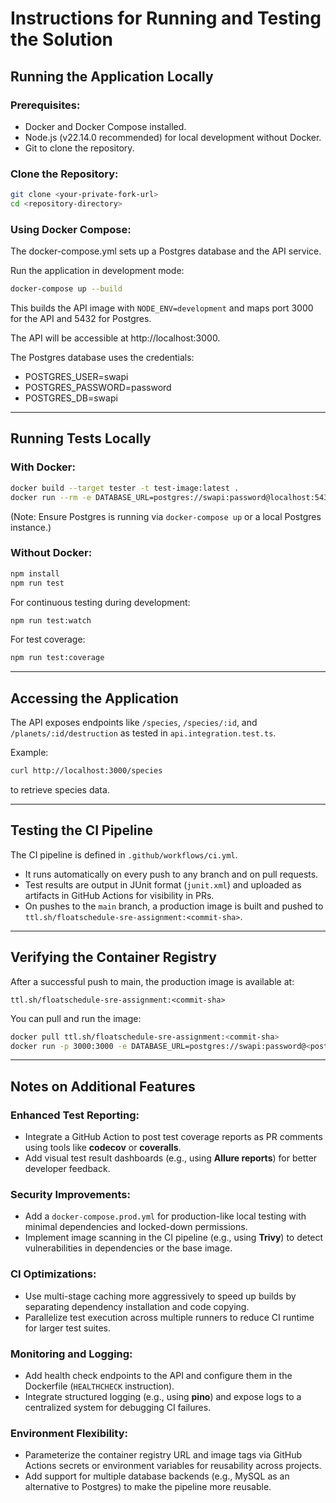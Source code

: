 # Instructions for Running and Testing the Solution

## Running the Application Locally

### Prerequisites:
- Docker and Docker Compose installed.
- Node.js (v22.14.0 recommended) for local development without Docker.
- Git to clone the repository.

### Clone the Repository:
```bash
git clone <your-private-fork-url>
cd <repository-directory>
```

### Using Docker Compose:
The docker-compose.yml sets up a Postgres database and the API service.

Run the application in development mode:
```bash
docker-compose up --build
```

This builds the API image with `NODE_ENV=development` and maps port 3000 for the API and 5432 for Postgres.

The API will be accessible at http://localhost:3000.

The Postgres database uses the credentials:
- POSTGRES_USER=swapi
- POSTGRES_PASSWORD=password
- POSTGRES_DB=swapi

---

## Running Tests Locally

### With Docker:
```bash
docker build --target tester -t test-image:latest .
docker run --rm -e DATABASE_URL=postgres://swapi:password@localhost:5432/swapi test-image:latest
```
(Note: Ensure Postgres is running via `docker-compose up` or a local Postgres instance.)

### Without Docker:
```bash
npm install
npm run test
```

For continuous testing during development:
```bash
npm run test:watch
```

For test coverage:
```bash
npm run test:coverage
```

---

## Accessing the Application

The API exposes endpoints like `/species`, `/species/:id`, and `/planets/:id/destruction` as tested in `api.integration.test.ts`.

Example:
```bash
curl http://localhost:3000/species
```
to retrieve species data.

---

## Testing the CI Pipeline

The CI pipeline is defined in `.github/workflows/ci.yml`.

- It runs automatically on every push to any branch and on pull requests.
- Test results are output in JUnit format (`junit.xml`) and uploaded as artifacts in GitHub Actions for visibility in PRs.
- On pushes to the `main` branch, a production image is built and pushed to `ttl.sh/floatschedule-sre-assignment:<commit-sha>`.

---

## Verifying the Container Registry

After a successful push to main, the production image is available at:
```
ttl.sh/floatschedule-sre-assignment:<commit-sha>
```

You can pull and run the image:
```bash
docker pull ttl.sh/floatschedule-sre-assignment:<commit-sha>
docker run -p 3000:3000 -e DATABASE_URL=postgres://swapi:password@<postgres-host>:5432/swapi ttl.sh/floatschedule-sre-assignment:<commit-sha>
```

---

## Notes on Additional Features

### Enhanced Test Reporting:
- Integrate a GitHub Action to post test coverage reports as PR comments using tools like **codecov** or **coveralls**.
- Add visual test result dashboards (e.g., using **Allure reports**) for better developer feedback.

### Security Improvements:
- Add a `docker-compose.prod.yml` for production-like local testing with minimal dependencies and locked-down permissions.
- Implement image scanning in the CI pipeline (e.g., using **Trivy**) to detect vulnerabilities in dependencies or the base image.

### CI Optimizations:
- Use multi-stage caching more aggressively to speed up builds by separating dependency installation and code copying.
- Parallelize test execution across multiple runners to reduce CI runtime for larger test suites.

### Monitoring and Logging:
- Add health check endpoints to the API and configure them in the Dockerfile (`HEALTHCHECK` instruction).
- Integrate structured logging (e.g., using **pino**) and expose logs to a centralized system for debugging CI failures.

### Environment Flexibility:
- Parameterize the container registry URL and image tags via GitHub Actions secrets or environment variables for reusability across projects.
- Add support for multiple database backends (e.g., MySQL as an alternative to Postgres) to make the pipeline more reusable.
